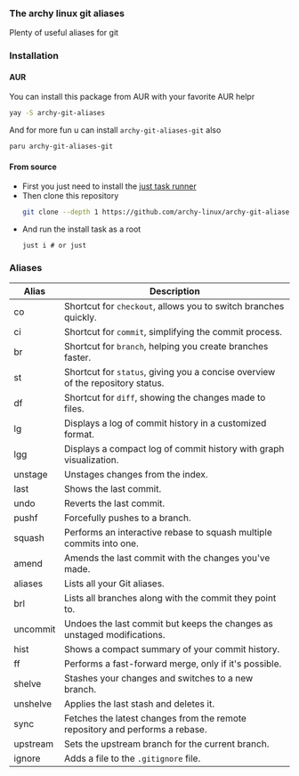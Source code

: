 ### The archy linux git aliases
Plenty of useful aliases for git

### Installation
#### AUR
You can install this package from AUR with your favorite AUR helpr
```sh
yay -S archy-git-aliases
```
And for more fun u can install `archy-git-aliases-git` also
```sh
paru archy-git-aliases-git
```
#### From source
* First you just need to install the [just task runner][just] 
* Then clone this repository 
    ```sh
    git clone --depth 1 https://github.com/archy-linux/archy-git-aliases.git
    ```
* And run the install task as a root
    ```
    just i # or just
    ```

### Aliases

| Alias    | Description                                                                                       |
|----------|---------------------------------------------------------------------------------------------------|
| co       | Shortcut for `checkout`, allows you to switch branches quickly.                                   |
| ci       | Shortcut for `commit`, simplifying the commit process.                                             |
| br       | Shortcut for `branch`, helping you create branches faster.                                         |
| st       | Shortcut for `status`, giving you a concise overview of the repository status.                    |
| df       | Shortcut for `diff`, showing the changes made to files.                                            |
| lg       | Displays a log of commit history in a customized format.                                           |
| lgg      | Displays a compact log of commit history with graph visualization.                                 |
| unstage  | Unstages changes from the index.                                                                   |
| last     | Shows the last commit.                                                                             |
| undo     | Reverts the last commit.                                                                           |
| pushf    | Forcefully pushes to a branch.                                                                     |
| squash   | Performs an interactive rebase to squash multiple commits into one.                                |
| amend    | Amends the last commit with the changes you've made.                                               |
| aliases  | Lists all your Git aliases.                                                                        |
| brl      | Lists all branches along with the commit they point to.                                            |
| uncommit | Undoes the last commit but keeps the changes as unstaged modifications.                            |
| hist     | Shows a compact summary of your commit history.                                                    |
| ff       | Performs a fast-forward merge, only if it's possible.                                              |
| shelve   | Stashes your changes and switches to a new branch.                                                 |
| unshelve | Applies the last stash and deletes it.                                                             |
| sync     | Fetches the latest changes from the remote repository and performs a rebase.                       |
| upstream | Sets the upstream branch for the current branch.                                                   |
| ignore   | Adds a file to the `.gitignore` file.                                                              |

[just]: https://github.com/casey/just

